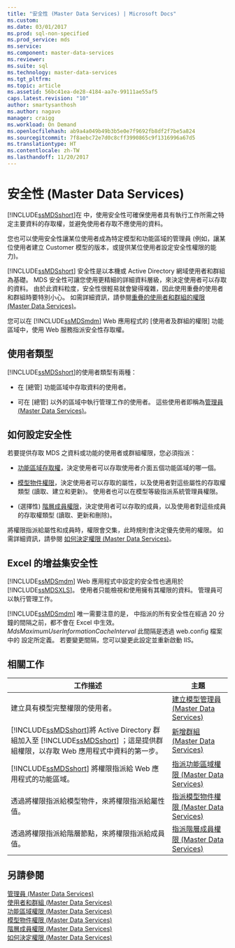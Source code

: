 ```yaml
---
title: "安全性 (Master Data Services) | Microsoft Docs"
ms.custom: 
ms.date: 03/01/2017
ms.prod: sql-non-specified
ms.prod_service: mds
ms.service: 
ms.component: master-data-services
ms.reviewer: 
ms.suite: sql
ms.technology: master-data-services
ms.tgt_pltfrm: 
ms.topic: article
ms.assetid: 56bc41ea-de28-4184-aa7e-99111ae55af5
caps.latest.revision: "10"
author: smartysanthosh
ms.author: nagavo
manager: craigg
ms.workload: On Demand
ms.openlocfilehash: ab9a4a049b49b3b5e0e7f9692fb8df2f7be5a824
ms.sourcegitcommit: 7f8aebc72e7d0c8cff3990865c9f1316996a67d5
ms.translationtype: HT
ms.contentlocale: zh-TW
ms.lasthandoff: 11/20/2017
---
```

# <a name="security-master-data-services"></a>安全性 (Master Data Services)
  [!INCLUDE[ssMDSshort](../includes/ssmdsshort-md.md)]在  中，使用安全性可確保使用者具有執行工作所需之特定主要資料的存取權，並避免使用者存取不應使用的資料。  
  
 您也可以使用安全性讓某位使用者成為特定模型和功能區域的管理員 (例如，讓某位使用者建立 Customer 模型的版本，或提供某位使用者設定安全性權限的能力)。  
  
 [!INCLUDE[ssMDSshort](../includes/ssmdsshort-md.md)] 安全性是以本機或 Active Directory 網域使用者和群組為基礎。 MDS 安全性可讓您使用更精細的詳細資料層級，來決定使用者可以存取的資料。 由於此資料粒度，安全性很輕易就會變得複雜，因此使用重疊的使用者和群組時要特別小心。 如需詳細資訊，請參閱[重疊的使用者和群組的權限 &#40;Master Data Services&#41;](../master-data-services/overlapping-user-and-group-permissions-master-data-services.md)。  
  
  您可以在 [!INCLUDE[ssMDSmdm](../includes/ssmdsmdm-md.md)] Web 應用程式的 [使用者及群組的權限] 功能區域中，使用 Web 服務指派安全性存取權。  
  
## <a name="types-of-users"></a>使用者類型  
 [!INCLUDE[ssMDSshort](../includes/ssmdsshort-md.md)]的使用者類型有兩種：  
  
-    在 [總管] 功能區域中存取資料的使用者。  
  
-   可在 [總管] 以外的區域中執行管理工作的使用者。 這些使用者即稱為[管理員 &#40;Master Data Services&#41;](../master-data-services/administrators-master-data-services.md)。  
  
## <a name="how-to-set-security"></a>如何設定安全性  
 若要提供存取 MDS 之資料或功能的使用者或群組權限，您必須指派：  
  
-   [功能區域存取權](../master-data-services/functional-area-permissions-master-data-services.md)，決定使用者可以存取使用者介面五個功能區域的哪一個。  
  
-   [模型物件權限](../master-data-services/model-object-permissions-master-data-services.md)，決定使用者可以存取的屬性，以及使用者對這些屬性的存取權類型 (讀取、建立和更新)。 使用者也可以在模型等級指派系統管理員權限。  
  
-   (選擇性) [階層成員權限](../master-data-services/hierarchy-member-permissions-master-data-services.md)，決定使用者可以存取的成員，以及使用者對這些成員的存取權類型 (讀取、更新和刪除)。  
  
 將權限指派給屬性和成員時，權限會交集，此時規則會決定優先使用的權限。 如需詳細資訊，請參閱 [如何決定權限 &#40;Master Data Services&#41;](../master-data-services/how-permissions-are-determined-master-data-services.md)。  
  
## <a name="security-in-the-add-in-for-excel"></a>Excel 的增益集安全性  
 [!INCLUDE[ssMDSmdm](../includes/ssmdsmdm-md.md)] Web 應用程式中設定的安全性也適用於 [!INCLUDE[ssMDSXLS](../includes/ssmdsxls-md.md)]。 使用者只能檢視和使用擁有其權限的資料。 管理員可以執行管理工作。  
  
 [!INCLUDE[ssMDSmdm](../includes/ssmdsmdm-md.md)] 唯一需要注意的是， 中指派的所有安全性在經過 20 分鐘的間隔之前，都不會在 Excel 中生效。 *MdsMaximumUserInformationCacheInterval* 此間隔是透過 web.config 檔案中的  設定所定義。 若要變更間隔，您可以變更此設定並重新啟動 IIS。  
  
## <a name="related-tasks"></a>相關工作  
  
|工作描述|主題|  
|----------------------|-----------|  
|建立具有模型完整權限的使用者。|[建立模型管理員 &#40;Master Data Services&#41;](../master-data-services/create-a-model-administrator-master-data-services.md)|  
|[!INCLUDE[ssMDSshort](../includes/ssmdsshort-md.md)]將 Active Directory 群組加入至 [!INCLUDE[ssMDSshort](../includes/ssmdsshort-md.md)] ；這是提供群組權限，以存取  Web 應用程式中資料的第一步。|[新增群組 &#40;Master Data Services&#41;](../master-data-services/add-a-group-master-data-services.md)|  
|[!INCLUDE[ssMDSshort](../includes/ssmdsshort-md.md)] 將權限指派給  Web 應用程式的功能區域。|[指派功能區域權限 &#40;Master Data Services&#41;](../master-data-services/assign-functional-area-permissions-master-data-services.md)|  
|透過將權限指派給模型物件，來將權限指派給屬性值。|[指派模型物件權限 &#40;Master Data Services&#41;](../master-data-services/assign-model-object-permissions-master-data-services.md)|  
|透過將權限指派給階層節點，來將權限指派給成員值。|[指派階層成員權限 &#40;Master Data Services&#41;](../master-data-services/assign-hierarchy-member-permissions-master-data-services.md)|  
  
## <a name="see-also"></a>另請參閱  
 [管理員 &#40;Master Data Services&#41;](../master-data-services/administrators-master-data-services.md)   
 [使用者和群組 &#40;Master Data Services&#41;](../master-data-services/users-and-groups-master-data-services.md)   
 [功能區域權限 &#40;Master Data Services&#41;](../master-data-services/functional-area-permissions-master-data-services.md)   
 [模型物件權限 &#40;Master Data Services&#41;](../master-data-services/model-object-permissions-master-data-services.md)   
 [階層成員權限 &#40;Master Data Services&#41;](../master-data-services/hierarchy-member-permissions-master-data-services.md)   
 [如何決定權限 &#40;Master Data Services&#41;](../master-data-services/how-permissions-are-determined-master-data-services.md)  
  
  
